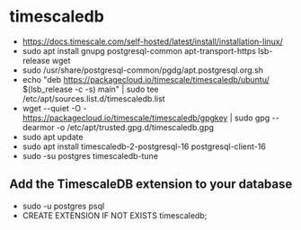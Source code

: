 # timescaledb
* https://docs.timescale.com/self-hosted/latest/install/installation-linux/
* sudo apt install gnupg postgresql-common apt-transport-https lsb-release wget
* sudo /usr/share/postgresql-common/pgdg/apt.postgresql.org.sh
* echo "deb https://packagecloud.io/timescale/timescaledb/ubuntu/ $(lsb_release -c -s) main" | sudo tee /etc/apt/sources.list.d/timescaledb.list
* wget --quiet -O - https://packagecloud.io/timescale/timescaledb/gpgkey | sudo gpg --dearmor -o /etc/apt/trusted.gpg.d/timescaledb.gpg
* sudo apt update
* sudo apt install timescaledb-2-postgresql-16 postgresql-client-16
* sudo -su postgres timescaledb-tune

## Add the TimescaleDB extension to your database
* sudo -u postgres psql
* CREATE EXTENSION IF NOT EXISTS timescaledb;